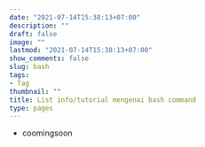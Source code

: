 ```yaml
---
date: "2021-07-14T15:38:13+07:00"
description: ""
draft: false
image: ""
lastmod: "2021-07-14T15:38:13+07:00"
show_comments: false
slug: bash
tags:
- Tag
thumbnail: ""
title: List info/tutorial mengenai bash command
type: pages
---
```

- coomingsoon 
